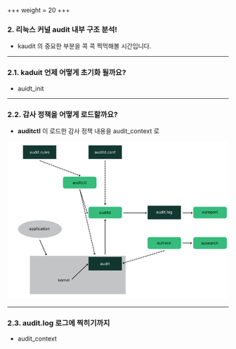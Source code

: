 +++
weight = 20
+++

### 2. 리눅스 커널 audit 내부 구조 분석!

- kaudit 의 중요한 부분을 콕 콕 찍먹해볼 시간입니다.

---

### 2.1. kaduit 언제 어떻게 초기화 될까요?

- auidt_init

---

### 2.2. 감사 정책을 어떻게 로드할까요?

- **auditctl** 이 로드한 감사 정책 내용을 audit_context 로

<img src="000-audit_components.png" alt="audit_components" width="720">

---

### 2.3. **audit.log** 로그에 찍히기까지

- audit_context
